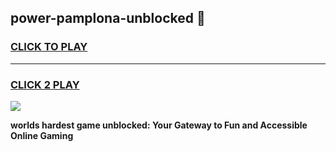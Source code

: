 
## power-pamplona-unblocked 👋
<h3>
<a href="https://premium.freeplayer.one?title=power-pamplona-unblocked&ref=14F">CLICK TO PLAY</a></h3>
<hr>

<h3>
<a href="https://premium.freeplayer.one?title=power-pamplona-unblocked&ref=14F">CLICK 2 PLAY</a>
  
</h3>

<a href="https://premium.freeplayer.one?title=power-pamplona-unblocked&ref=12F/"><img src="https://clearcache.store/games.png"></a>


**worlds hardest game unblocked: Your Gateway to Fun and Accessible Online Gaming**
